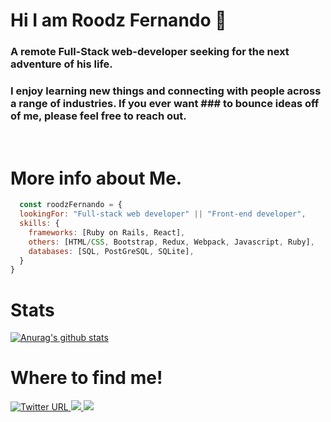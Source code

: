 # Hi I am Roodz Fernando 👋

### A remote Full-Stack web-developer seeking for the next adventure of his life.
### I enjoy learning new things and connecting with people across a range of industries. If you ever want ### to bounce ideas off of me, please feel free to reach out.
<br>

# More info about Me.

```js
  const roodzFernando = {
  lookingFor: "Full-stack web developer" || "Front-end developer",
  skills: {
    frameworks: [Ruby on Rails, React],
    others: [HTML/CSS, Bootstrap, Redux, Webpack, Javascript, Ruby],
    databases: [SQL, PostGreSQL, SQLite],
  }
}
```

# Stats

[![Anurag's github stats](https://github-readme-stats.vercel.app/api?username=roodzfernando&show_icons=true&theme=tokyonight)](https://github.com/anuraghazra/github-readme-stats)

# Where to find me!

<a href="https://twitter.com/RoodzFernando">
  <img alt="Twitter URL" src="https://img.shields.io/twitter/url?color=grey&label=Roodz%20Fernando&logo=Twitter&style=for-the-badge&url=https%3A%2F%2Ftwitter.com%2FRoodzFernando">
</a>

<a href="https://www.linkedin.com/in/roodz-fernando-fleurant/">
  <img src="https://img.shields.io/badge/linkedin-%230077B5.svg?&style=for-the-badge&logo=linkedin&logoColor=white" >
</a>

<a href="https://medium.com/@fleurantrfernando">
  <img src="https://img.shields.io/badge/medium-%2312100E.svg?&style=for-the-badge&logo=medium&logoColor=white" >
</a>


<!--
**RoodzFernando/RoodzFernando** is a ✨ _special_ ✨ repository because its `README.md` (this file) appears on your GitHub profile.

Here are some ideas to get you started:

- 🔭 I’m currently working on ...
- 🌱 I’m currently learning ...
- 👯 I’m looking to collaborate on ...
- 🤔 I’m looking for help with ...
- 💬 Ask me about ...
- 📫 How to reach me: ...
- 😄 Pronouns: ...
- ⚡ Fun fact: ...
-->
